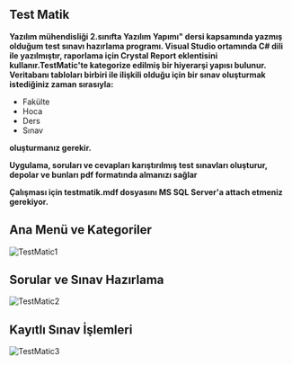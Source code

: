 ## Test Matik


**Yazılım mühendisliği 2.sınıfta Yazılım Yapımı" dersi kapsamında yazmış olduğum test sınavı hazırlama programı. Visual Studio ortamında C# dili ile yazılmıştır, raporlama için Crystal Report eklentisini kullanır.TestMatic'te kategorize edilmiş bir hiyerarşi yapısı bulunur. Veritabanı tabloları birbiri ile ilişkili olduğu için bir sınav oluşturmak istediğiniz zaman sırasıyla:**

- Fakülte
- Hoca
- Ders
- Sınav

**oluşturmanız gerekir.**

**Uygulama, soruları ve cevapları karıştırılmış test sınavları oluşturur, depolar ve bunları pdf formatında almanızı sağlar**

**Çalışması için testmatik.mdf dosyasını MS SQL Server'a attach etmeniz gerekiyor.**


## Ana Menü ve Kategoriler
![TestMatic1](https://user-images.githubusercontent.com/14932895/163800362-962a9933-b8d0-4975-a3dc-e52c5ae74b63.jpg)
## Sorular ve Sınav Hazırlama 
![TestMatic2](https://user-images.githubusercontent.com/14932895/163800963-4ea9e18c-75ca-4fbe-9da6-2b5909d05516.jpg)
## Kayıtlı Sınav İşlemleri
![TestMatic3](https://user-images.githubusercontent.com/14932895/163800967-f147589a-6797-459e-9870-eba11ba6d9a2.jpg)
